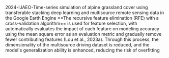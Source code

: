  2024-IJAEO-Time-series simulation of alpine grassland cover using transferable stacking deep learning and multisource remote sensing data in the Google Earth Engine
 ==The recursive feature elimination (RFE) with a cross-validation algorithm== is used for feature selection, with automatically evaluates the impact of each feature on modeling accuracy using the mean square error as an evaluation metric and gradually remove fewer contributing features (Lou et al., 2023a). Through this process, the dimensionality of the multisource driving dataset is reduced, and the model's generalization ability is enhanced, reducing the risk of overfitting